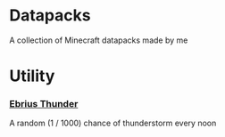 # Datapacks
A collection of Minecraft datapacks made by me

# Utility
### [Ebrius Thunder](https://github.com/Sadeeed/datapacks/tree/master/ebriusthunder)  
A random (1 / 1000) chance of thunderstorm every noon
